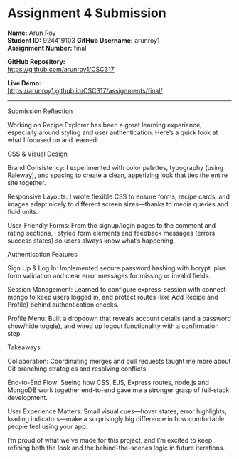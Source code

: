# Assignment 4 Submission

**Name:** Arun Roy  
**Student ID:** 924419103 
**GitHub Username:** arunroy1  
**Assignment Number:** final

**GitHub Repository:**  
https://github.com/arunroy1/CSC317

**Live Demo:**  
https://arunroy1.github.io/CSC317/assignments/final/

---

Submission Reflection

Working on Recipe Explorer has been a great learning experience, especially around styling and user authentication. Here’s a quick look at what I focused on and learned:

CSS & Visual Design

Brand Consistency: I experimented with color palettes, typography (using Raleway), and spacing to create a clean, appetizing look that ties the entire site together.

Responsive Layouts: I wrote flexible CSS to ensure forms, recipe cards, and images adapt nicely to different screen sizes—thanks to media queries and fluid units.

User-Friendly Forms: From the signup/login pages to the comment and rating sections, I styled form elements and feedback messages (errors, success states) so users always know what’s happening.

Authentication Features

Sign Up & Log In: Implemented secure password hashing with bcrypt, plus form validation and clear error messages for missing or invalid fields.

Session Management: Learned to configure express-session with connect-mongo to keep users logged in, and protect routes (like Add Recipe and Profile) behind authentication checks.

Profile Menu: Built a dropdown that reveals account details (and a password show/hide toggle), and wired up logout functionality with a confirmation step.

Takeaways

Collaboration: Coordinating merges and pull requests taught me more about Git branching strategies and resolving conflicts.

End-to-End Flow: Seeing how CSS, EJS, Express routes, node.js and MongoDB work together end-to-end gave me a stronger grasp of full-stack development.

User Experience Matters: Small visual cues—hover states, error highlights, loading indicators—make a surprisingly big difference in how comfortable people feel using your app.

I’m proud of what we've made for this project, and I’m excited to keep refining both the look and the behind-the-scenes logic in future iterations.
